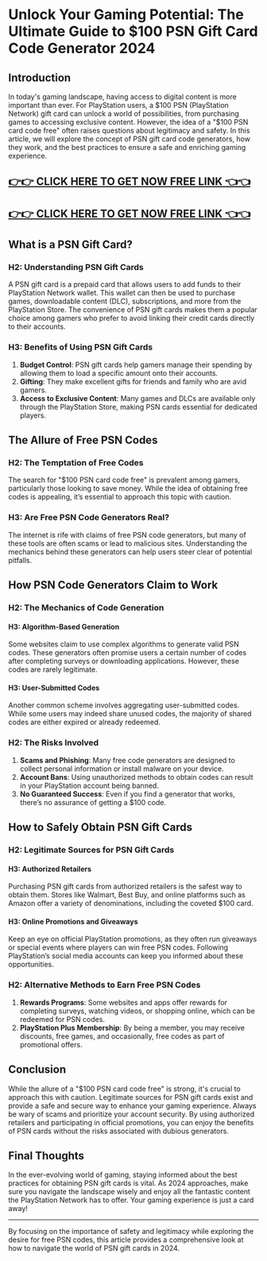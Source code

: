 # Unlock Your Gaming Potential: The Ultimate Guide to $100 PSN Gift Card Code Generator 2024

## Introduction

In today's gaming landscape, having access to digital content is more important than ever. For PlayStation users, a $100 PSN (PlayStation Network) gift card can unlock a world of possibilities, from purchasing games to accessing exclusive content. However, the idea of a "$100 PSN card code free" often raises questions about legitimacy and safety. In this article, we will explore the concept of PSN gift card code generators, how they work, and the best practices to ensure a safe and enriching gaming experience.

[👉👉 CLICK HERE TO GET NOW FREE LINK 👈👈](https://todaylink.site/freegiftcard/)
-
[👉👉 CLICK HERE TO GET NOW FREE LINK 👈👈](https://todaylink.site/freegiftcard/)
-

## What is a PSN Gift Card?

### H2: Understanding PSN Gift Cards

A PSN gift card is a prepaid card that allows users to add funds to their PlayStation Network wallet. This wallet can then be used to purchase games, downloadable content (DLC), subscriptions, and more from the PlayStation Store. The convenience of PSN gift cards makes them a popular choice among gamers who prefer to avoid linking their credit cards directly to their accounts.

### H3: Benefits of Using PSN Gift Cards

1. **Budget Control**: PSN gift cards help gamers manage their spending by allowing them to load a specific amount onto their accounts.
2. **Gifting**: They make excellent gifts for friends and family who are avid gamers.
3. **Access to Exclusive Content**: Many games and DLCs are available only through the PlayStation Store, making PSN cards essential for dedicated players.

## The Allure of Free PSN Codes

### H2: The Temptation of Free Codes

The search for "$100 PSN card code free" is prevalent among gamers, particularly those looking to save money. While the idea of obtaining free codes is appealing, it’s essential to approach this topic with caution.

### H3: Are Free PSN Code Generators Real?

The internet is rife with claims of free PSN code generators, but many of these tools are often scams or lead to malicious sites. Understanding the mechanics behind these generators can help users steer clear of potential pitfalls.

## How PSN Code Generators Claim to Work

### H2: The Mechanics of Code Generation

#### H3: Algorithm-Based Generation

Some websites claim to use complex algorithms to generate valid PSN codes. These generators often promise users a certain number of codes after completing surveys or downloading applications. However, these codes are rarely legitimate.

#### H3: User-Submitted Codes

Another common scheme involves aggregating user-submitted codes. While some users may indeed share unused codes, the majority of shared codes are either expired or already redeemed.

### H2: The Risks Involved

1. **Scams and Phishing**: Many free code generators are designed to collect personal information or install malware on your device.
2. **Account Bans**: Using unauthorized methods to obtain codes can result in your PlayStation account being banned.
3. **No Guaranteed Success**: Even if you find a generator that works, there’s no assurance of getting a $100 code.

## How to Safely Obtain PSN Gift Cards

### H2: Legitimate Sources for PSN Gift Cards

#### H3: Authorized Retailers

Purchasing PSN gift cards from authorized retailers is the safest way to obtain them. Stores like Walmart, Best Buy, and online platforms such as Amazon offer a variety of denominations, including the coveted $100 card.

#### H3: Online Promotions and Giveaways

Keep an eye on official PlayStation promotions, as they often run giveaways or special events where players can win free PSN codes. Following PlayStation’s social media accounts can keep you informed about these opportunities.

### H2: Alternative Methods to Earn Free PSN Codes

1. **Rewards Programs**: Some websites and apps offer rewards for completing surveys, watching videos, or shopping online, which can be redeemed for PSN codes.
2. **PlayStation Plus Membership**: By being a member, you may receive discounts, free games, and occasionally, free codes as part of promotional offers.

## Conclusion

While the allure of a "$100 PSN card code free" is strong, it's crucial to approach this with caution. Legitimate sources for PSN gift cards exist and provide a safe and secure way to enhance your gaming experience. Always be wary of scams and prioritize your account security. By using authorized retailers and participating in official promotions, you can enjoy the benefits of PSN cards without the risks associated with dubious generators.

## Final Thoughts

In the ever-evolving world of gaming, staying informed about the best practices for obtaining PSN gift cards is vital. As 2024 approaches, make sure you navigate the landscape wisely and enjoy all the fantastic content the PlayStation Network has to offer. Your gaming experience is just a card away!

---

By focusing on the importance of safety and legitimacy while exploring the desire for free PSN codes, this article provides a comprehensive look at how to navigate the world of PSN gift cards in 2024.
